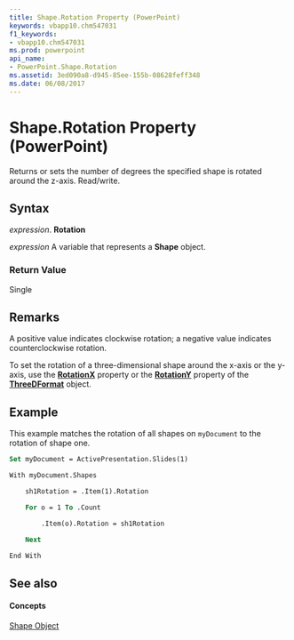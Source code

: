 ```yaml
---
title: Shape.Rotation Property (PowerPoint)
keywords: vbapp10.chm547031
f1_keywords:
- vbapp10.chm547031
ms.prod: powerpoint
api_name:
- PowerPoint.Shape.Rotation
ms.assetid: 3ed090a8-d945-85ee-155b-08628feff348
ms.date: 06/08/2017
---
```



# Shape.Rotation Property (PowerPoint)

Returns or sets the number of degrees the specified shape is rotated around the z-axis. Read/write.


## Syntax

 _expression_. **Rotation**

 _expression_ A variable that represents a **Shape** object.


### Return Value

Single


## Remarks

A positive value indicates clockwise rotation; a negative value indicates counterclockwise rotation. 

To set the rotation of a three-dimensional shape around the x-axis or the y-axis, use the  **[RotationX](PowerPoint.ThreeDFormat.RotationX.md)** property or the **[RotationY](PowerPoint.ThreeDFormat.RotationY.md)** property of the **[ThreeDFormat](PowerPoint.ThreeDFormat.md)** object.


## Example

This example matches the rotation of all shapes on  `myDocument` to the rotation of shape one.


```vb
Set myDocument = ActivePresentation.Slides(1)

With myDocument.Shapes

    sh1Rotation = .Item(1).Rotation

    For o = 1 To .Count

        .Item(o).Rotation = sh1Rotation

    Next

End With
```


## See also


#### Concepts


[Shape Object](PowerPoint.Shape.md)


